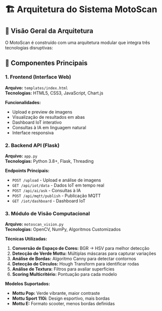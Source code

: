 # 🏗️ Arquitetura do Sistema MotoScan

## 📐 Visão Geral da Arquitetura

O MotoScan é construído com uma arquitetura modular que integra três tecnologias disruptivas:

## 🧩 Componentes Principais

### 1. **Frontend (Interface Web)**
**Arquivo:** `templates/index.html`  
**Tecnologias:** HTML5, CSS3, JavaScript, Chart.js

**Funcionalidades:**
- Upload e preview de imagens
- Visualização de resultados em abas
- Dashboard IoT interativo
- Consultas à IA em linguagem natural
- Interface responsiva

### 2. **Backend API (Flask)**
**Arquivo:** `app.py`  
**Tecnologias:** Python 3.8+, Flask, Threading

**Endpoints Principais:**
- `POST /upload` - Upload e análise de imagens
- `GET /api/iot/data` - Dados IoT em tempo real
- `POST /api/ai/ask` - Consultas à IA
- `POST /api/mqtt/publish` - Publicação MQTT
- `GET /iot/dashboard` - Dashboard IoT

### 3. **Módulo de Visão Computacional**
**Arquivo:** `motoscan_vision.py`  
**Tecnologias:** OpenCV, NumPy, Algoritmos Customizados

**Técnicas Utilizadas:**
1. **Conversão de Espaço de Cores:** BGR → HSV para melhor detecção
2. **Detecção de Verde Mottu:** Múltiplas máscaras para capturar variações
3. **Análise de Bordas:** Algoritmo Canny para detectar contornos
4. **Detecção de Círculos:** Hough Transform para identificar rodas
5. **Análise de Textura:** Filtros para avaliar superfícies
6. **Scoring Multicritério:** Pontuação para cada modelo

**Modelos Suportados:**
- **Mottu Pop:** Verde vibrante, maior contraste
- **Mottu Sport 110i:** Design esportivo, mais bordas
- **Mottu E:** Formato scooter, menos bordas definidas

